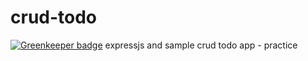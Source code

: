 # crud-todo

[![Greenkeeper badge](https://badges.greenkeeper.io/agauniyal/crud-todo.svg)](https://greenkeeper.io/)
expressjs and sample crud todo app - practice
